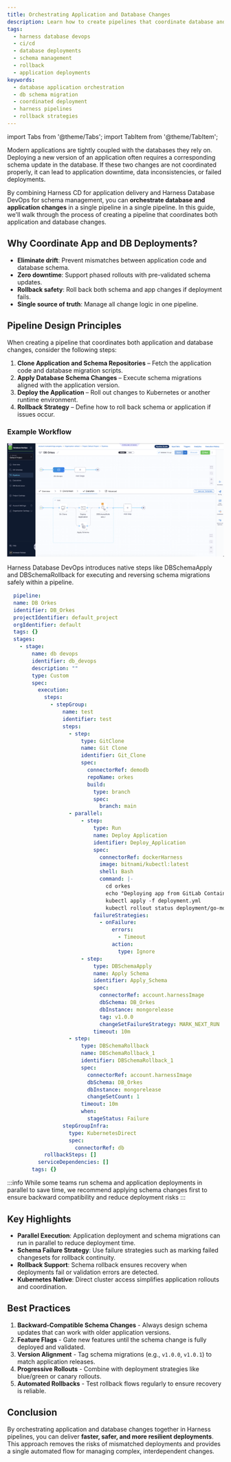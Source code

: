 ```yaml
---
title: Orchestrating Application and Database Changes
description: Learn how to create pipelines that coordinate database and application changes, ensuring safe and reliable deployments.
tags:
  - harness database devops
  - ci/cd
  - database deployments
  - schema management
  - rollback
  - application deployments
keywords:
  - database application orchestration
  - db schema migration
  - coordinated deployment
  - harness pipelines
  - rollback strategies
---
```

import Tabs from '@theme/Tabs';
import TabItem from '@theme/TabItem';

Modern applications are tightly coupled with the databases they rely on. Deploying a new version of an application often requires a corresponding schema update in the database. If these two changes are not coordinated properly, it can lead to application downtime, data inconsistencies, or failed deployments.

By combining Harness CD for application delivery and Harness Database DevOps for schema management, you can **orchestrate database and application changes** in a single pipeline in a single pipeline. In this guide, we'll walk through the process of creating a pipeline that coordinates both application and database changes.

## Why Coordinate App and DB Deployments?

- **Eliminate drift**: Prevent mismatches between application code and database schema.  
- **Zero downtime**: Support phased rollouts with pre-validated schema updates.  
- **Rollback safety**: Roll back both schema and app changes if deployment fails.  
- **Single source of truth**: Manage all change logic in one pipeline.  

## Pipeline Design Principles

When creating a pipeline that coordinates both application and database changes, consider the following steps:

1. **Clone Application and Schema Repositories** – Fetch the application code and database migration scripts.  
2. **Apply Database Schema Changes** – Execute schema migrations aligned with the application version.  
3. **Deploy the Application** – Roll out changes to Kubernetes or another runtime environment.  
4. **Rollback Strategy** – Define how to roll back schema or application if issues occur.  

### Example Workflow

<Tabs>
  <TabItem value="Visual" label="Visual" default>    
  
  ![orchestrate database and application changes](./static/orchestrate-database-and-application.png)

  </TabItem>
  <TabItem value="Yaml" label="Yaml">
  Harness Database DevOps introduces native steps like DBSchemaApply and DBSchemaRollback for executing and reversing schema migrations safely within a pipeline.
  
  ```yaml
    pipeline:
    name: DB Orkes
    identifier: DB_Orkes
    projectIdentifier: default_project
    orgIdentifier: default
    tags: {}
    stages:
      - stage:
          name: db devops
          identifier: db_devops
          description: ""
          type: Custom
          spec:
            execution:
              steps:
                - stepGroup:
                    name: test
                    identifier: test
                    steps:
                      - step:
                          type: GitClone
                          name: Git Clone
                          identifier: Git_Clone
                          spec:
                            connectorRef: demodb
                            repoName: orkes
                            build:
                              type: branch
                              spec:
                                branch: main
                      - parallel:
                          - step:
                              type: Run
                              name: Deploy Application
                              identifier: Deploy_Application
                              spec:
                                connectorRef: dockerHarness
                                image: bitnami/kubectl:latest
                                shell: Bash
                                command: |-
                                  cd orkes
                                  echo "Deploying app from GitLab Container Registry..."
                                  kubectl apply -f deployment.yml
                                  kubectl rollout status deployment/go-mongodb-app
                              failureStrategies:
                                - onFailure:
                                    errors:
                                      - Timeout
                                    action:
                                      type: Ignore
                          - step:
                              type: DBSchemaApply
                              name: Apply Schema
                              identifier: Apply_Schema
                              spec:
                                connectorRef: account.harnessImage
                                dbSchema: DB_Orkes
                                dbInstance: mongorelease
                                tag: v1.0.0
                                changeSetFailureStrategy: MARK_NEXT_RUN
                              timeout: 10m
                      - step:
                          type: DBSchemaRollback
                          name: DBSchemaRollback_1
                          identifier: DBSchemaRollback_1
                          spec:
                            connectorRef: account.harnessImage
                            dbSchema: DB_Orkes
                            dbInstance: mongorelease
                            changeSetCount: 1
                          timeout: 10m
                          when:
                            stageStatus: Failure
                    stepGroupInfra:
                      type: KubernetesDirect
                      spec:
                        connectorRef: db
              rollbackSteps: []
            serviceDependencies: []
          tags: {}
  ```
  :::info
  While some teams run schema and application deployments in parallel to save time, we recommend applying schema changes first to ensure backward compatibility and reduce deployment risks
  :::
  </TabItem>
</Tabs>

## Key Highlights

- **Parallel Execution**: Application deployment and schema migrations can run in parallel to reduce deployment time.  
- **Schema Failure Strategy**: Use failure strategies such as marking failed changesets for rollback continuity.  
- **Rollback Support**: Schema rollback ensures recovery when deployments fail or validation errors are detected.  
- **Kubernetes Native**: Direct cluster access simplifies application rollouts and coordination. 

## Best Practices

1. **Backward-Compatible Schema Changes** - Always design schema updates that can work with older application versions.  
2. **Feature Flags** - Gate new features until the schema change is fully deployed and validated.  
3. **Version Alignment** - Tag schema migrations (e.g., `v1.0.0`, `v1.0.1`) to match application releases.  
4. **Progressive Rollouts** - Combine with deployment strategies like blue/green or canary rollouts.  
5. **Automated Rollbacks** - Test rollback flows regularly to ensure recovery is reliable.  

## Conclusion

By orchestrating application and database changes together in Harness pipelines, you can deliver **faster, safer, and more resilient deployments**. This approach removes the risks of mismatched deployments and provides a single automated flow for managing complex, interdependent changes.
